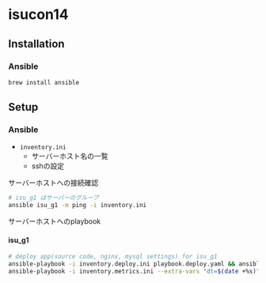 # isucon14

## Installation

### Ansible

```bash
brew install ansible
```

## Setup

### Ansible

- `inventory.ini`
  - サーバーホスト名の一覧
  - sshの設定

サーバーホストへの接続確認

```bash
# isu_g1 はサーバーのグループ
ansible isu_g1 -m ping -i inventory.ini
```

サーバーホストへのplaybook

#### isu_g1

```bash
# deploy app(source code, nginx, mysql settings) for isu_g1
ansible-playbook -i inventory.deploy.ini playbook.deploy.yaml && ansible-playbook -i inventory.deploy.ini playbook.restart.yaml
ansible-playbook -i inventory.metrics.ini --extra-vars "dt=$(date +%s)" playbook.metrics.yaml
```
